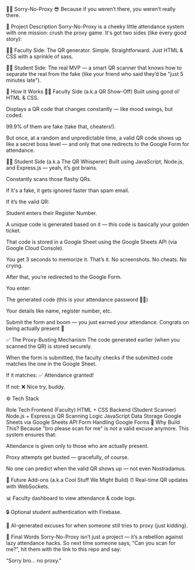 🙅‍♂️ Sorry-No-Proxy 😎
Because if you weren’t there, you weren’t really there.

🎯 Project Description
Sorry-No-Proxy is a cheeky little attendance system with one mission: crush the proxy game.
It's got two sides (like every good story):

🧑‍🏫 Faculty Side: The QR generator. Simple. Straightforward. Just HTML & CSS with a sprinkle of sass.

👨‍🎓 Student Side: The real MVP — a smart QR scanner that knows how to separate the real from the fake (like your friend who said they’d be "just 5 minutes late").

🔄 How It Works
🧑‍🏫 Faculty Side (a.k.a QR Show-Off)
Built using good ol’ HTML & CSS.

Displays a QR code that changes constantly — like mood swings, but coded.

99.9% of them are fake (take that, cheaters!).

But once, at a random and unpredictable time, a valid QR code shows up like a secret boss level — and only that one redirects to the Google Form for attendance.

👨‍🎓 Student Side (a.k.a The QR Whisperer)
Built using JavaScript, Node.js, and Express.js — yeah, it’s got brains.

Constantly scans those flashy QRs.

If it's a fake, it gets ignored faster than spam email.

If it’s the valid QR:

Student enters their Register Number.

A unique code is generated based on it — this code is basically your golden ticket.

That code is stored in a Google Sheet using the Google Sheets API (via Google Cloud Console).

You get 3 seconds to memorize it. That’s it. No screenshots. No cheats. No crying.

After that, you’re redirected to the Google Form.

You enter:

The generated code (this is your attendance password 🕵️‍♂️)

Your details like name, register number, etc.

Submit the form and boom — you just earned your attendance. Congrats on being actually present 🎉

✅ The Proxy-Busting Mechanism
The code generated earlier (when you scanned the QR) is stored securely.

When the form is submitted, the faculty checks if the submitted code matches the one in the Google Sheet.

If it matches: ✅ Attendance granted!

If not: ❌ Nice try, buddy.

⚙️ Tech Stack

Role	Tech
Frontend (Faculty)	HTML + CSS
Backend (Student Scanner)	Node.js + Express.js
QR Scanning Logic	JavaScript
Data Storage	Google Sheets via Google Sheets API
Form Handling	Google Forms
🤖 Why Build This?
Because "bro please scan for me" is not a valid excuse anymore.
This system ensures that:

Attendance is given only to those who are actually present.

Proxy attempts get busted — gracefully, of course.

No one can predict when the valid QR shows up — not even Nostradamus.

🚀 Future Add-ons (a.k.a Cool Stuff We Might Build)
⏰ Real-time QR updates with WebSockets.

📊 Faculty dashboard to view attendance & code logs.

🔒 Optional student authentication with Firebase.

🧠 AI-generated excuses for when someone still tries to proxy (just kidding).

📌 Final Words
Sorry-No-Proxy isn’t just a project — it’s a rebellion against lazy attendance hacks.
So next time someone says, “Can you scan for me?”, hit them with the link to this repo and say:

“Sorry bro… no proxy.”


